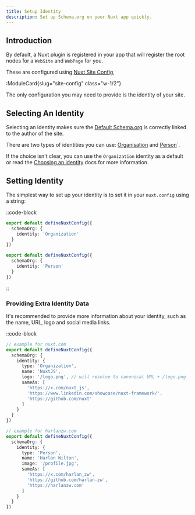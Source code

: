 ```yaml
---
title: Setup Identity
description: Set up Schema.org on your Nuxt app quickly.
---
```


## Introduction

By default, a Nuxt plugin is registered in your app that will register the root nodes for a
`WebSite` and `WebPage` for you.

These are configured using [Nuxt Site Config](/docs/site-config/getting-started/how-it-works),

:ModuleCard{slug="site-config" class="w-1/2"}

The only configuration you may need to provide is the identity of your site.

## Selecting An Identity

Selecting an identity makes sure the [Default Schema.org](/docs/schema-org/guides/default-schema-org) is correctly linked
to the author of the site.

There are two types of identities you can use: [Organisation](https://unhead.unjs.io/schema-org/recipes/identity#organization) and [Person](https://unhead.unjs.io/schema-org/recipes/identity#person)`.

If the choice isn't clear, you can use the `Organization` identity as a default or read the [Choosing an identity](https://unhead.unjs.io/schema-org/recipes/identity) docs for more information.

## Setting Identity

The simplest way to set up your identity is to set it in your `nuxt.config` using a string:

::code-block

```ts [Organization]
export default defineNuxtConfig({
  schemaOrg: {
    identity: 'Organization'
  }
})
```

```ts [Person]
export default defineNuxtConfig({
  schemaOrg: {
    identity: 'Person'
  }
})
```

::

### Providing Extra Identity Data

It's recommended to provide more information about your identity, such as the name, URL, logo and social media links.

::code-block

```ts [Organization]
// example for nuxt.com
export default defineNuxtConfig({
  schemaOrg: {
    identity: {
      type: 'Organization',
      name: 'NuxtJS',
      logo: '/logo.png', // will resolve to canonical URL + /logo.png
      sameAs: [
        'https://x.com/nuxt_js',
        'https://www.linkedin.com/showcase/nuxt-framework/',
        'https://github.com/nuxt'
      ]
    }
  }
})
```

```ts [Person]
// example for harlanzw.com
export default defineNuxtConfig({
  schemaOrg: {
    identity: {
      type: 'Person',
      name: 'Harlan Wilton',
      image: '/profile.jpg',
      sameAs: [
        'https://x.com/harlan_zw',
        'https://github.com/harlan-zw',
        'https://harlanzw.com'
      ]
    }
  }
})
```
